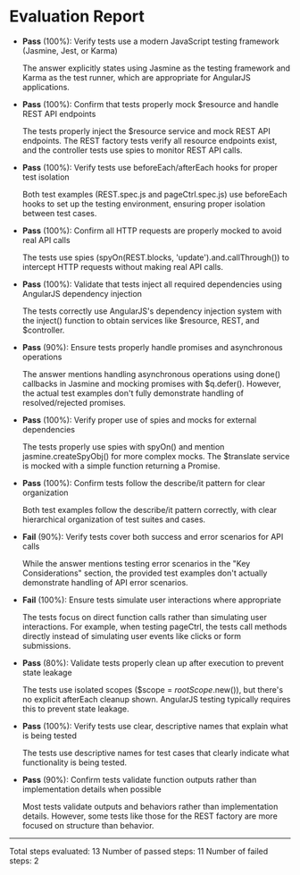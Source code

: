 # Evaluation Report

- **Pass** (100%): Verify tests use a modern JavaScript testing framework (Jasmine, Jest, or Karma)
  
  The answer explicitly states using Jasmine as the testing framework and Karma as the test runner, which are appropriate for AngularJS applications.

- **Pass** (100%): Confirm that tests properly mock $resource and handle REST API endpoints
  
  The tests properly inject the $resource service and mock REST API endpoints. The REST factory tests verify all resource endpoints exist, and the controller tests use spies to monitor REST API calls.

- **Pass** (100%): Verify tests use beforeEach/afterEach hooks for proper test isolation
  
  Both test examples (REST.spec.js and pageCtrl.spec.js) use beforeEach hooks to set up the testing environment, ensuring proper isolation between test cases.

- **Pass** (100%): Confirm all HTTP requests are properly mocked to avoid real API calls
  
  The tests use spies (spyOn(REST.blocks, 'update').and.callThrough()) to intercept HTTP requests without making real API calls.

- **Pass** (100%): Validate that tests inject all required dependencies using AngularJS dependency injection
  
  The tests correctly use AngularJS's dependency injection system with the inject() function to obtain services like $resource, REST, and $controller.

- **Pass** (90%): Ensure tests properly handle promises and asynchronous operations
  
  The answer mentions handling asynchronous operations using done() callbacks in Jasmine and mocking promises with $q.defer(). However, the actual test examples don't fully demonstrate handling of resolved/rejected promises.

- **Pass** (100%): Verify proper use of spies and mocks for external dependencies
  
  The tests properly use spies with spyOn() and mention jasmine.createSpyObj() for more complex mocks. The $translate service is mocked with a simple function returning a Promise.

- **Pass** (100%): Confirm tests follow the describe/it pattern for clear organization
  
  Both test examples follow the describe/it pattern correctly, with clear hierarchical organization of test suites and cases.

- **Fail** (90%): Verify tests cover both success and error scenarios for API calls
  
  While the answer mentions testing error scenarios in the "Key Considerations" section, the provided test examples don't actually demonstrate handling of API error scenarios.

- **Fail** (100%): Ensure tests simulate user interactions where appropriate
  
  The tests focus on direct function calls rather than simulating user interactions. For example, when testing pageCtrl, the tests call methods directly instead of simulating user events like clicks or form submissions.

- **Pass** (80%): Validate tests properly clean up after execution to prevent state leakage
  
  The tests use isolated scopes ($scope = $rootScope.$new()), but there's no explicit afterEach cleanup shown. AngularJS testing typically requires this to prevent state leakage.

- **Pass** (100%): Verify tests use clear, descriptive names that explain what is being tested
  
  The tests use descriptive names for test cases that clearly indicate what functionality is being tested.

- **Pass** (90%): Confirm tests validate function outputs rather than implementation details when possible
  
  Most tests validate outputs and behaviors rather than implementation details. However, some tests like those for the REST factory are more focused on structure than behavior.

---

Total steps evaluated: 13
Number of passed steps: 11
Number of failed steps: 2